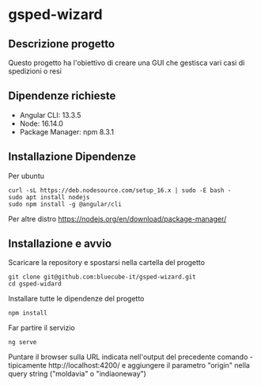 # gsped-wizard

## Descrizione progetto

Questo progetto ha l'obiettivo di creare una GUI che gestisca vari casi di spedizioni o resi

## Dipendenze richieste

- Angular CLI: 13.3.5
- Node: 16.14.0
- Package Manager: npm 8.3.1

## Installazione Dipendenze

Per ubuntu

```
curl -sL https://deb.nodesource.com/setup_16.x | sudo -E bash -
sudo apt install nodejs
sudo npm install -g @angular/cli
```

Per altre distro
https://nodejs.org/en/download/package-manager/

## Installazione e avvio

Scaricare la repository e spostarsi nella cartella del progetto

```
git clone git@github.com:bluecube-it/gsped-wizard.git
cd gsped-widard
```

Installare tutte le dipendenze del progetto

```
npm install
```

Far partire il servizio

```
ng serve
```

Puntare il browser sulla URL indicata nell'output del precedente comando - tipicamente http://localhost:4200/
e aggiungere il parametro "origin" nella query string ("moldavia" o "indiaoneway")

